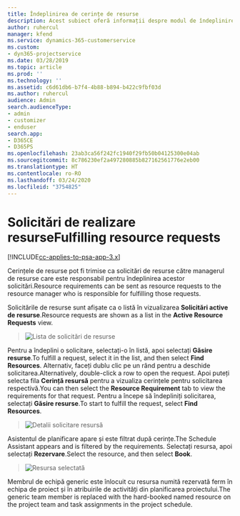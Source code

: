 ```yaml
---
title: Îndeplinirea de cerințe de resurse
description: Acest subiect oferă informații despre modul de îndeplinire a cerințelor de resurse.
author: ruhercul
manager: kfend
ms.service: dynamics-365-customerservice
ms.custom:
- dyn365-projectservice
ms.date: 03/28/2019
ms.topic: article
ms.prod: ''
ms.technology: ''
ms.assetid: c6d61db6-b7f4-4b88-b894-b422c9fbf03d
ms.author: ruhercul
audience: Admin
search.audienceType:
- admin
- customizer
- enduser
search.app:
- D365CE
- D365PS
ms.openlocfilehash: 23ab3ca56f242fc1940f29fb50b04125300e04ab
ms.sourcegitcommit: 8c786230ef2a497280885b827162561776e2eb00
ms.translationtype: HT
ms.contentlocale: ro-RO
ms.lasthandoff: 03/24/2020
ms.locfileid: "3754825"
---
```

# <a name="fulfilling-resource-requests"></a><span data-ttu-id="ae425-103">Solicitări de realizare resurse</span><span class="sxs-lookup"><span data-stu-id="ae425-103">Fulfilling resource requests</span></span>

[!INCLUDE[cc-applies-to-psa-app-3.x](../includes/cc-applies-to-psa-app-3x.md)]

<span data-ttu-id="ae425-104">Cerințele de resurse pot fi trimise ca solicitări de resurse către managerul de resurse care este responsabil pentru îndeplinirea acestor solicitări.</span><span class="sxs-lookup"><span data-stu-id="ae425-104">Resource requirements can be sent as resource requests to the resource manager who is responsible for fulfilling those requests.</span></span>

<span data-ttu-id="ae425-105">Solicitările de resurse sunt afișate ca o listă în vizualizarea **Solicitări active de resurse**.</span><span class="sxs-lookup"><span data-stu-id="ae425-105">Resource requests are shown as a list in the **Active Resource Requests** view.</span></span>

> ![Lista de solicitări de resurse](media/Resource-Management-image59.png)

<span data-ttu-id="ae425-107">Pentru a îndeplini o solicitare, selectați-o în listă, apoi selectați **Găsire resurse**.</span><span class="sxs-lookup"><span data-stu-id="ae425-107">To fulfill a request, select it in the list, and then select **Find Resources**.</span></span> <span data-ttu-id="ae425-108">Alternativ, faceți dublu clic pe un rând pentru a deschide solicitarea.</span><span class="sxs-lookup"><span data-stu-id="ae425-108">Alternatively, double-click a row to open the request.</span></span> <span data-ttu-id="ae425-109">Apoi puteți selecta fila **Cerință resursă** pentru a vizualiza cerințele pentru solicitarea respectivă.</span><span class="sxs-lookup"><span data-stu-id="ae425-109">You can then select the **Resource Requirement** tab to view the requirements for that request.</span></span> <span data-ttu-id="ae425-110">Pentru a începe să îndepliniți solicitarea, selectați **Găsire resurse**.</span><span class="sxs-lookup"><span data-stu-id="ae425-110">To start to fulfill the request, select **Find Resources**.</span></span>

> ![Detalii solicitare resursă](media/Resource-Management-image60.png)

<span data-ttu-id="ae425-112">Asistentul de planificare apare și este filtrat după cerințe.</span><span class="sxs-lookup"><span data-stu-id="ae425-112">The Schedule Assistant appears and is filtered by the requirements.</span></span> <span data-ttu-id="ae425-113">Selectați resursa, apoi selectați **Rezervare**.</span><span class="sxs-lookup"><span data-stu-id="ae425-113">Select the resource, and then select **Book**.</span></span>

> ![Resursa selectată](media/Resource-Management-image61.png)

<span data-ttu-id="ae425-115">Membrul de echipă generic este înlocuit cu resursa numită rezervată ferm în echipa de proiect și în atribuirile de activități din planificarea proiectului.</span><span class="sxs-lookup"><span data-stu-id="ae425-115">The generic team member is replaced with the hard-booked named resource on the project team and task assignments in the project schedule.</span></span>
